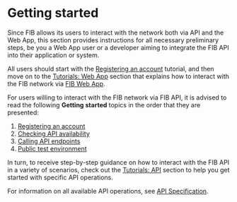 # Getting started

Since FIB allows its users to interact with the network both via API and the Web App, this section provides instructions for all necessary preliminary steps, be you a Web App user or a developer aiming to integrate the FIB API into their application or system.

All users should start with the [Registering an account](getting-started/registering-an-account.md) tutorial, and then move on to the [Tutorials: Web App](tutorials-web.md) section that explains how to interact with the FIB network via [FIB Web App](overview/web-interface.md).

For users willing to interact with the FIB network via FIB API, it is advised to read the following **Getting started** topics in the order that they are presented:

1. [Registering an account](getting-started/registering-an-account.md)
2. [Checking API availability](getting-started/checking-api-availability.md)
3. [Calling API endpoints](getting-started/calling-api-endpoints.md)
4. [Public test environment](getting-started/public-test-environment.md)

In turn, to receive step-by-step guidance on how to interact with the FIB API in a variety of scenarios, check out the [Tutorials: API](./tutorials-api.md) section to help you get started with specific API operations.

For information on all available API operations, see [API Specification](api-specification.md).
